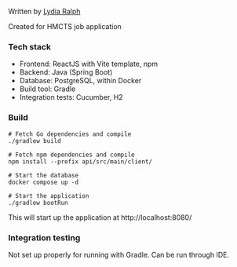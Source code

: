 Written by [Lydia Ralph](https://www.linkedin.com/in/lydiaralph/)

Created for HMCTS job application

### Tech stack
- Frontend: ReactJS with Vite template, npm
- Backend: Java (Spring Boot)
- Database: PostgreSQL, within Docker
- Build tool: Gradle
- Integration tests: Cucumber, H2

### Build

``` 
# Fetch Go dependencies and compile
./gradlew build

# Fetch npm dependencies and compile
npm install --prefix api/src/main/client/ 
 
# Start the database
docker compose up -d 

# Start the application
./gradlew bootRun 
```

This will start up the application at http://localhost:8080/

### Integration testing
Not set up properly for running with Gradle. Can be run through IDE. 

